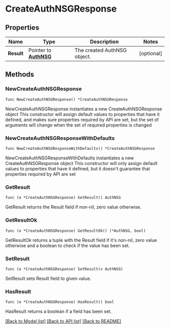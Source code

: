 # CreateAuthNSGResponse

## Properties

Name | Type | Description | Notes
------------ | ------------- | ------------- | -------------
**Result** | Pointer to [**AuthNSG**](AuthNSG.md) | The created AuthNSG object. | [optional] 

## Methods

### NewCreateAuthNSGResponse

`func NewCreateAuthNSGResponse() *CreateAuthNSGResponse`

NewCreateAuthNSGResponse instantiates a new CreateAuthNSGResponse object
This constructor will assign default values to properties that have it defined,
and makes sure properties required by API are set, but the set of arguments
will change when the set of required properties is changed

### NewCreateAuthNSGResponseWithDefaults

`func NewCreateAuthNSGResponseWithDefaults() *CreateAuthNSGResponse`

NewCreateAuthNSGResponseWithDefaults instantiates a new CreateAuthNSGResponse object
This constructor will only assign default values to properties that have it defined,
but it doesn't guarantee that properties required by API are set

### GetResult

`func (o *CreateAuthNSGResponse) GetResult() AuthNSG`

GetResult returns the Result field if non-nil, zero value otherwise.

### GetResultOk

`func (o *CreateAuthNSGResponse) GetResultOk() (*AuthNSG, bool)`

GetResultOk returns a tuple with the Result field if it's non-nil, zero value otherwise
and a boolean to check if the value has been set.

### SetResult

`func (o *CreateAuthNSGResponse) SetResult(v AuthNSG)`

SetResult sets Result field to given value.

### HasResult

`func (o *CreateAuthNSGResponse) HasResult() bool`

HasResult returns a boolean if a field has been set.


[[Back to Model list]](../README.md#documentation-for-models) [[Back to API list]](../README.md#documentation-for-api-endpoints) [[Back to README]](../README.md)


